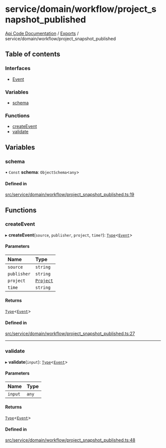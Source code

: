# service/domain/workflow/project\_snapshot\_published
 
[Api Code Documentation](../README.md) / [Exports](../modules.md) / service/domain/workflow/project\_snapshot\_published

## Table of contents

### Interfaces

- [Event](../interfaces/service_domain_workflow_project_snapshot_published.Event.md)

### Variables

- [schema](service_domain_workflow_project_snapshot_published.md#schema)

### Functions

- [createEvent](service_domain_workflow_project_snapshot_published.md#createevent)
- [validate](service_domain_workflow_project_snapshot_published.md#validate)

## Variables

### schema

• `Const` **schema**: `ObjectSchema`\<`any`\>

#### Defined in

[src/service/domain/workflow/project_snapshot_published.ts:19](https://github.com/openkfw/TruBudget/blob/d2b440c/api/src/service/domain/workflow/project_snapshot_published.ts#L19)

## Functions

### createEvent

▸ **createEvent**(`source`, `publisher`, `project`, `time?`): [`Type`](result.md#type)\<[`Event`](../interfaces/service_domain_workflow_project_snapshot_published.Event.md)\>

#### Parameters

| Name | Type |
| :------ | :------ |
| `source` | `string` |
| `publisher` | `string` |
| `project` | [`Project`](../interfaces/service_domain_workflow_project.Project.md) |
| `time` | `string` |

#### Returns

[`Type`](result.md#type)\<[`Event`](../interfaces/service_domain_workflow_project_snapshot_published.Event.md)\>

#### Defined in

[src/service/domain/workflow/project_snapshot_published.ts:27](https://github.com/openkfw/TruBudget/blob/d2b440c/api/src/service/domain/workflow/project_snapshot_published.ts#L27)

___

### validate

▸ **validate**(`input`): [`Type`](result.md#type)\<[`Event`](../interfaces/service_domain_workflow_project_snapshot_published.Event.md)\>

#### Parameters

| Name | Type |
| :------ | :------ |
| `input` | `any` |

#### Returns

[`Type`](result.md#type)\<[`Event`](../interfaces/service_domain_workflow_project_snapshot_published.Event.md)\>

#### Defined in

[src/service/domain/workflow/project_snapshot_published.ts:48](https://github.com/openkfw/TruBudget/blob/d2b440c/api/src/service/domain/workflow/project_snapshot_published.ts#L48)
